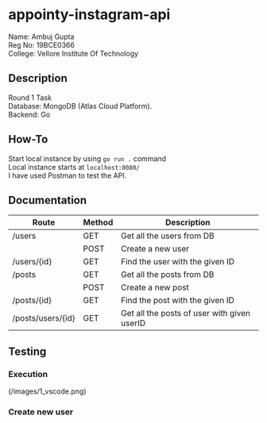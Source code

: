 # appointy-instagram-api

Name: Ambuj Gupta  
Reg No: 19BCE0366  
College: Vellore Institute Of Technology  

## Description

Round 1 Task  
Database: MongoDB (Atlas Cloud Platform).  
Backend: Go  

## How-To

Start local instance by using `go run .` command  
Local instance starts at `localhost:8080/`  
I have used Postman to test the API.

## Documentation

| Route             | Method | Description                                 |
|-------------------|--------|---------------------------------------------|
| /users            | GET    | Get all the users from DB                   |
|                   | POST   | Create a new user                           |
| /users/{id}       | GET    | Find the user with the given ID             |
| /posts            | GET    | Get all the posts from DB                   |
|                   | POST   | Create a new post                           |
| /posts/{id}       | GET    | Find the post with the given ID             |
| /posts/users/{id} | GET    | Get all the posts of user with given userID |

## Testing
### Execution
(/images/1_vscode.png)

### Create new user

